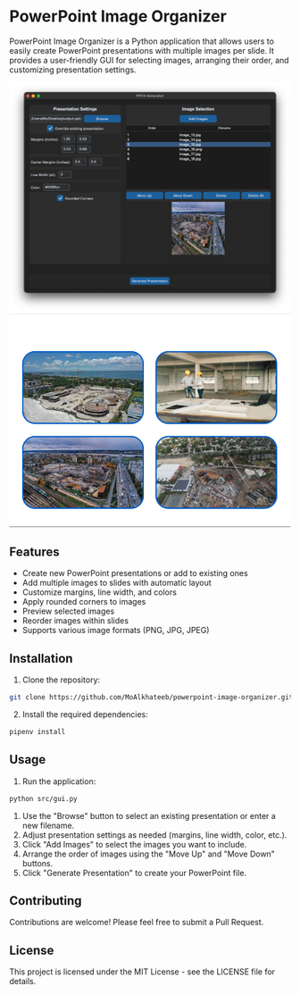 # PowerPoint Image Organizer

PowerPoint Image Organizer is a Python application that allows users to easily create PowerPoint presentations with multiple images per slide. It provides a user-friendly GUI for selecting images, arranging their order, and customizing presentation settings.

![GUI](samples/gui.png)
![Presentation](samples/arrange-4.png)


## Features

- Create new PowerPoint presentations or add to existing ones
- Add multiple images to slides with automatic layout
- Customize margins, line width, and colors
- Apply rounded corners to images
- Preview selected images
- Reorder images within slides
- Supports various image formats (PNG, JPG, JPEG)

## Installation

1. Clone the repository:

```bash
git clone https://github.com/MoAlkhateeb/powerpoint-image-organizer.git
```

2. Install the required dependencies:

```bash
pipenv install 
```

## Usage

1. Run the application:

```bash
python src/gui.py
```

1. Use the "Browse" button to select an existing presentation or enter a new filename.
2. Adjust presentation settings as needed (margins, line width, color, etc.).
3. Click "Add Images" to select the images you want to include.
4. Arrange the order of images using the "Move Up" and "Move Down" buttons.
5. Click "Generate Presentation" to create your PowerPoint file.

## Contributing
Contributions are welcome! Please feel free to submit a Pull Request.

## License
This project is licensed under the MIT License - see the LICENSE file for details.
